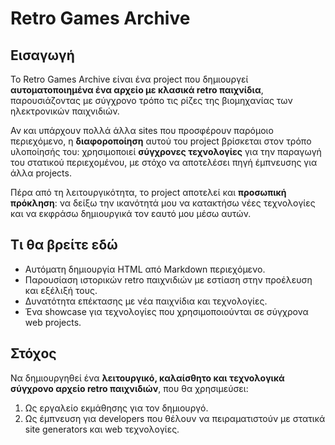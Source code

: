 # Retro Games Archive
## Εισαγωγή
Το Retro Games Archive είναι ένα project που δημιουργεί **αυτοματοποιημένα ένα αρχείο με κλασικά retro παιχνίδια**, παρουσιάζοντας με σύγχρονο τρόπο τις ρίζες της βιομηχανίας των ηλεκτρονικών παιχνιδιών.  

Αν και υπάρχουν πολλά άλλα sites που προσφέρουν παρόμοιο περιεχόμενο, η **διαφοροποίηση** αυτού του project βρίσκεται στον τρόπο υλοποίησής του: χρησιμοποιεί **σύγχρονες τεχνολογίες** για την παραγωγή του στατικού περιεχομένου, με στόχο να αποτελέσει πηγή έμπνευσης για άλλα projects.  

Πέρα από τη λειτουργικότητα, το project αποτελεί και **προσωπική πρόκληση**: να δείξω την ικανότητά μου να κατακτήσω νέες τεχνολογίες και να εκφράσω δημιουργικά τον εαυτό μου μέσω αυτών.  

## Τι θα βρείτε εδώ
- Αυτόματη δημιουργία HTML από Markdown περιεχόμενο.
- Παρουσίαση ιστορικών retro παιχνιδιών με εστίαση στην προέλευση και εξέλιξή τους.
- Δυνατότητα επέκτασης με νέα παιχνίδια και τεχνολογίες.
- Ένα showcase για τεχνολογίες που χρησιμοποιούνται σε σύγχρονα web projects.

## Στόχος
Να δημιουργηθεί ένα **λειτουργικό, καλαίσθητο και τεχνολογικά σύγχρονο αρχείο retro παιχνιδιών**, που θα χρησιμεύσει:
1. Ως εργαλείο εκμάθησης για τον δημιουργό.
2. Ως έμπνευση για developers που θέλουν να πειραματιστούν με στατικά site generators και web τεχνολογίες.
